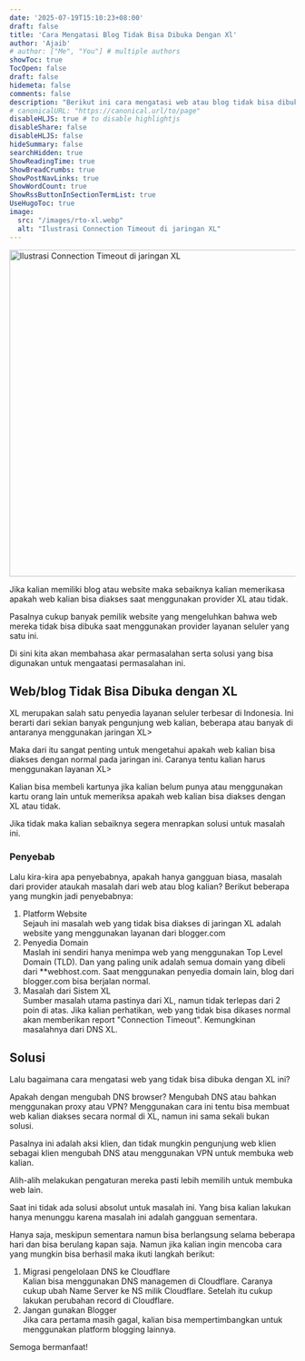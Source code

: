 ```yaml
---
date: '2025-07-19T15:10:23+08:00'
draft: false
title: 'Cara Mengatasi Blog Tidak Bisa Dibuka Dengan Xl'
author: 'Ajaib'
# author: ["Me", "You"] # multiple authors
showToc: true
TocOpen: false
draft: false
hidemeta: false
comments: false
description: "Berikut ini cara mengatasi web atau blog tidak bisa dibuka dengan XL"
# canonicalURL: "https://canonical.url/to/page"
disableHLJS: true # to disable highlightjs
disableShare: false
disableHLJS: false
hideSummary: false
searchHidden: true
ShowReadingTime: true
ShowBreadCrumbs: true
ShowPostNavLinks: true
ShowWordCount: true
ShowRssButtonInSectionTermList: true
UseHugoToc: true
image: 
  src: "/images/rto-xl.webp"
  alt: "Ilustrasi Connection Timeout di jaringan XL"
---
```


<img alt="Ilustrasi Connection Timeout di jaringan XL" fetchpriority="high" height="576" src="/images/rto-xl.webp" width="1024">

Jika kalian memiliki blog atau website maka sebaiknya kalian memerikasa apakah web kalian bisa diakses saat menggunakan provider XL atau tidak.

Pasalnya cukup banyak pemilik website yang mengeluhkan bahwa web mereka tidak bisa dibuka saat menggunakan provider layanan seluler yang satu ini.

Di sini kita akan membahasa akar permasalahan serta solusi yang bisa digunakan untuk mengaatasi permasalahan ini.

## Web/blog Tidak Bisa Dibuka dengan XL

XL merupakan salah satu penyedia layanan seluler terbesar di Indonesia. Ini berarti dari sekian banyak pengunjung web kalian, beberapa atau banyak di antaranya menggunakan jaringan XL>

Maka dari itu sangat penting untuk mengetahui apakah web kalian bisa diakses dengan normal pada jaringan ini. Caranya tentu kalian harus menggunakan layanan XL>

Kalian bisa membeli kartunya jika kalian belum punya atau menggunakan kartu orang lain untuk memeriksa apakah web kalian bisa diakses dengan XL atau tidak.

Jika tidak maka kalian sebaiknya segera menrapkan solusi untuk masalah ini.

### Penyebab

Lalu kira-kira apa penyebabnya, apakah hanya gangguan biasa, masalah dari provider ataukah masalah dari web atau blog kalian? Berikut beberapa yang mungkin jadi penyebabnya:

1. Platform Website  
Sejauh ini masalah web yang tidak bisa diakses di jaringan XL adalah website yang menggunakan layanan dari blogger.com
2. Penyedia Domain  
Maslah ini sendiri hanya menimpa web yang menggunakan Top Level Domain (TLD). Dan yang paling unik adalah semua domain yang dibeli dari **webhost.com. Saat menggunakan penyedia domain lain, blog dari blogger.com bisa berjalan normal.
3. Masalah dari Sistem XL  
Sumber masalah utama pastinya dari XL, namun tidak terlepas dari 2 poin di atas. Jika kalian perhatikan, web yang tidak bisa dikases normal akan memberikan report "Connection Timeout". Kemungkinan masalahnya dari DNS XL.

## Solusi

Lalu bagaimana cara mengatasi web yang tidak bisa dibuka dengan XL ini?

Apakah dengan mengubah DNS browser? Mengubah DNS atau bahkan menggunakan proxy atau VPN? Menggunakan cara ini tentu bisa membuat web kalian diakses secara normal di XL, namun ini sama sekali bukan solusi.

Pasalnya ini adalah aksi klien, dan tidak mungkin pengunjung web klien sebagai klien mengubah DNS atau menggunakan VPN untuk membuka web kalian.

Alih-alih melakukan pengaturan mereka pasti lebih memilih untuk membuka web lain.

Saat ini tidak ada solusi absolut untuk masalah ini. Yang bisa kalian lakukan hanya menunggu karena masalah ini adalah gangguan sementara.

Hanya saja, meskipun sementara namun bisa berlangsung selama beberapa hari dan bisa berulang kapan saja. Namun jika kalian ingin mencoba cara yang mungkin bisa berhasil maka ikuti langkah berikut:

1. Migrasi pengelolaan DNS ke Cloudflare  
Kalian bisa menggunakan DNS managemen di Cloudflare. Caranya cukup ubah Name Server ke NS milik Cloudflare. Setelah itu cukup lakukan perubahan record di Cloudflare.
2. Jangan gunakan Blogger  
Jika cara pertama masih gagal, kalian bisa mempertimbangkan untuk menggunakan platform blogging lainnya.

Semoga bermanfaat!